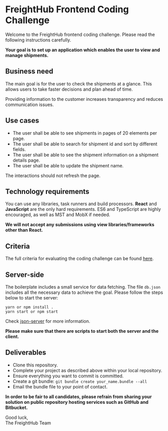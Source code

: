 # FreightHub Frontend Coding Challenge

Welcome to the FreightHub frontend coding challenge. Please read the following instructions carefully.

**Your goal is to set up an application which enables the user to view and manage shipments.**

## Business need

The main goal is for the user to check the shipments at a glance. This allows users to take faster decisions and plan ahead of time.

Providing information to the customer increases transparency and reduces communication issues.

## Use cases

- The user shall be able to see shipments in pages of 20 elements per page.
- The user shall be able to search for shipment id and sort by different fields.
- The user shall be able to see the shipment information on a shipment details page.
- The user shall be able to update the shipment name.

The interactions should not refresh the page.

## Technology requirements

You can use any libraries, task runners and build processors. **React** and **JavaScript** are the only hard requirements. ES6 and TypeScript are highly encouraged, as well as MST and MobX if needed.

**We will not accept any submissions using view libraries/frameworks other than React.**

## Criteria

The full criteria for evaluating the coding challenge can be found [here](./Criteria.md).

## Server-side

The boilerplate includes a small service for data fetching. The file `db.json` includes all the necessary data to achieve the goal. Please follow the steps below to start the server:

```
yarn or npm install .
yarn start or npm start
```

Check [json-server](https://github.com/typicode/json-server) for more information.

**Please make sure that there are scripts to start both the server and the client.**

## Deliverables

- Clone this repository.
- Complete your project as described above within your local repository.
- Ensure everything you want to commit is committed.
- Create a git bundle: `git bundle create your_name.bundle --all`
- Email the bundle file to your point of contact.

**In order to be fair to all candidates, please refrain from sharing your solution on public repository hosting services such as GitHub and Bitbucket.**

Good luck,  
The FreightHub Team
